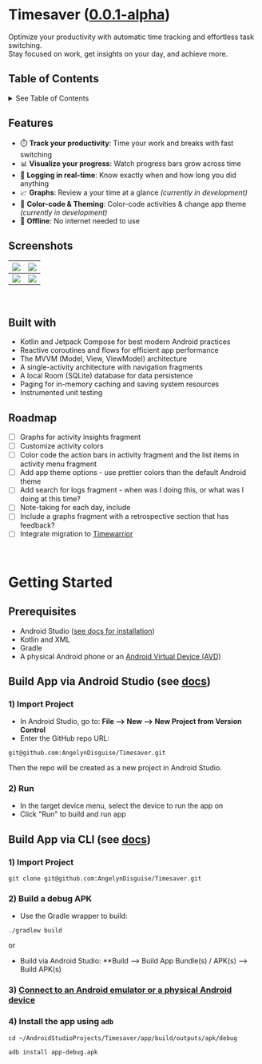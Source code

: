 # Timesaver ([0.0.1-alpha](https://github.com/AngelynDisguise/Timesaver/releases/0.0.1-alpha))
Optimize your productivity with automatic time tracking and effortless task switching. <br/>
Stay focused on work, get insights on your day, and achieve more.

## Table of Contents
<details>
  <summary>See Table of Contents</summary>
  
1) [Features](https://github.com/AngelynDisguise/Timesaver/new/main?filename=README.md#features)
2) [Screenshots](https://github.com/AngelynDisguise/Timesaver/new/main?filename=README.md#screenshots)
3) [Built With](https://github.com/AngelynDisguise/Timesaver/new/main?filename=README.md#built-with)
4) [Roadmap](https://github.com/AngelynDisguise/Timesaver/new/main?filename=README.md#roadmap)
5) [Gettiing Started](https://github.com/AngelynDisguise/Timesaver/new/main?filename=README.md#getting-started)
    - [Prerequisites](https://github.com/AngelynDisguise/Timesaver/new/main?filename=README.md#prerequisites)
    - [Build App via Android Studio](https://github.com/AngelynDisguise/Timesaver/new/main?filename=README.md#build-app-via-android-studio)
    - [Build App via CLI](https://github.com/AngelynDisguise/Timesaver/new/main?filename=README.md#build-app-via-cli)

</details>

## Features
- ⏱️ **Track your productivity**: Time your work and breaks with fast switching
- 📊 **Visualize your progress**: Watch progress bars grow across time
- 📔 **Logging in real-time**: Know exactly when and how long you did anything
- 📈 **Graphs**: Review a your time at a glance *(currently in development)*
- 🎨 **Color-code & Theming**: Color-code activities & change app theme *(currently in development)*
- 📵 **Offline**: No internet needed to use

## Screenshots

| <img src="https://github.com/user-attachments/assets/5d9ea43e-080c-4505-bc16-9e3f654b09cd"> | <img src="https://github.com/user-attachments/assets/c8498ca6-9bcd-40f0-9047-a96e73102064"> |
|-------------------------|-------------------------|
| <img src="https://github.com/user-attachments/assets/779bc54b-c421-41b7-809d-5f70edb8abdd"> | <img src="https://github.com/user-attachments/assets/e4cd6e03-ee7f-43e6-977e-2f4a7a5d6625"> |

<br/>

## Built with
- Kotlin and Jetpack Compose for best modern Android practices
- Reactive coroutines and flows for efficient app performance
- The MVVM (Model, View, ViewModel) architecture
- A single-activity architecture with navigation fragments
- A local Room (SQLite) database for data persistence
- Paging for in-memory caching and saving system resources
- Instrumented unit testing

## Roadmap
- [ ] Graphs for activity insights fragment
- [ ] Customize activity colors
- [ ] Color code the action bars in activity fragment and the list items in activity menu fragment
- [ ] Add app theme options - use prettier colors than the default Android theme
- [ ] Add search for logs fragment - when was I doing this, or what was I doing at this time?
- [ ] Note-taking for each day, include
- [ ] Include a graphs fragment with a retrospective section that has feedback?
- [ ] Integrate migration to [Timewarrior](https://timewarrior.net/docs/)

<br/>

# Getting Started

## Prerequisites
- Android Studio ([see docs for installation](https://developer.android.com/studio/install))
- Kotlin and XML
- Gradle
- A physical Android phone or an [Android Virtual Device (AVD)](https://developer.android.com/studio/run/managing-avds)

## Build App via Android Studio (see [docs](https://developer.android.com/studio/run))

### 1) Import Project
- In Android Studio, go to: **File --> New --> New Project from Version Control**
- Enter the GitHub repo URL:
```
git@github.com:AngelynDisguise/Timesaver.git
```
Then the repo will be created as a new project in Android Studio.

### 2) Run
- In the target device menu, select the device to run the app on
- Click "Run" to build and run app

## Build App via CLI (see [docs](https://developer.android.com/build/building-cmdline))

### 1) Import Project
```
git clone git@github.com:AngelynDisguise/Timesaver.git
```

### 2) Build a debug APK
- Use the Gradle wrapper to build:
```
./gradlew build
```
or
- Build via Android Studio: **Build --> Build App Bundle(s) / APK(s) --> Build APK(s)

### 3) [Connect to an Android emulator or a physical Android device](https://developer.android.com/studio/run/device)

### 4) Install the app using ```adb```
  ```
  cd ~/AndroidStudioProjects/Timesaver/app/build/outputs/apk/debug
  ```
  ```
  adb install app-debug.apk 
  ```
